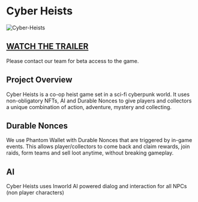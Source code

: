 # Cyber Heists
![Cyber-Heists](https://github.com/Dreitser/Cyber-Heists-Public/assets/2120817/df76b72c-0a17-4394-a4ad-2e73ba2947a6)

## [WATCH THE TRAILER](https://www.youtube.com/watch?v=kY2km_2-BiA)

Please contact our team for beta access to the game. 

## Project Overview
Cyber Heists is a co-op heist game set in a sci-fi cyberpunk world. It uses non-obligatory NFTs, AI and Durable Nonces to give players and collectors a unique combination of action, adventure, mystery and collecting.

## Durable Nonces
We use Phantom Wallet with Durable Nonces that are triggered by in-game events. This allows player/collectors to come back and claim rewards, join raids, form teams and sell loot anytime, without breaking gameplay.

## AI
Cyber Heists uses Inworld AI powered dialog and interaction for all NPCs (non player characters)


